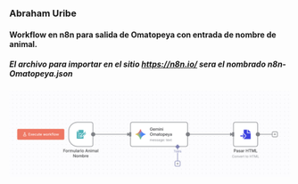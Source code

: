 ### Abraham Uribe


#### Workflow en n8n para salida de Omatopeya con entrada de nombre de animal.

##### El archivo para importar en el sitio https://n8n.io/  sera el nombrado n8n-Omatopeya.json

![](https://github.com/abrahamuribe/n8n_omatopeya/blob/main/n8n_imagen01.png)
